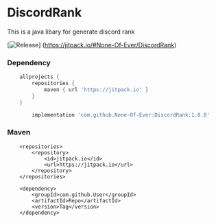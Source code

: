 # DiscordRank
This is a java libary for generate discord rank 

[![Release](https://jitpack.io/v/None-Of-Ever/DiscordRank.svg)]
(https://jitpack.io/#None-Of-Ever/DiscordRank)

### Dependency
```gradle
	allprojects {
		repositories {
			maven { url 'https://jitpack.io' }
		}
	}
```

```gradle
		implementation 'com.github.None-Of-Ever:DiscordRank:1.0.0'
```


### Maven

```
	<repositories>
		<repository>
		    <id>jitpack.io</id>
		    <url>https://jitpack.io</url>
		</repository>
	</repositories>
```

```
	<dependency>
	    <groupId>com.github.User</groupId>
	    <artifactId>Repo</artifactId>
	    <version>Tag</version>
	</dependency>
```

